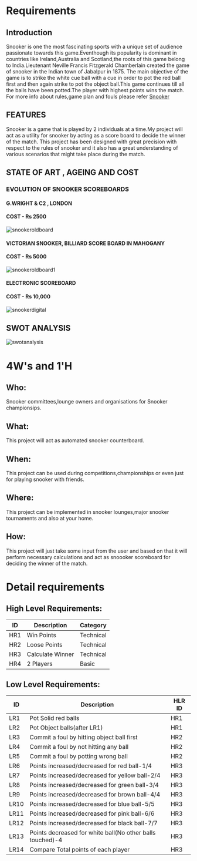 # Requirements

## Introduction
  Snooker is one the most fascinating sports with a unique set of audience passionate towards this game.Eventhough its popularity is dominant in countries like Ireland,Australia   and Scotland,the roots of this game belong to India.Lieutenant Neville Francis Fitzgerald Chamberlain created the game of snooker in the Indian town of Jabalpur in 1875.
  The main objective of the game is to strike the white cue ball with a cue in order to pot the red ball first and then again strike to pot the object ball.This game continues     till all the balls have been potted.The player with highest points wins the match.
  For more info about rules,game plan and fouls please refer [Snooker](https://en.wikipedia.org/wiki/Rules_of_snooker#:~:text=The%20objective%20of%20the%20game,foul%20committed%20by%20the%20opponent.)

## FEATURES
  Snooker is a game that is played by 2 individuals at a time.My project will act as a utility for snooker by acting as a score board to decide the winner of the match.
  This project has been designed with great precision with respect to the rules of snooker and it also has a great understanding of various scenarios that might take place 
  during the match.
  
## STATE OF ART , AGEING AND COST
  ### EVOLUTION OF SNOOKER SCOREBOARDS
  #### G.WRIGHT & C2 , LONDON
  #### COST - Rs 2500
  ![snookeroldboard](https://user-images.githubusercontent.com/72341259/114258652-b0efd400-99e5-11eb-9b8a-2ee61cac9372.jpg)
  
  #### VICTORIAN SNOOKER, BILLIARD SCORE BOARD IN MAHOGANY
  #### COST - Rs 5000
  ![snookeroldboard1](https://user-images.githubusercontent.com/72341259/114258896-974f8c00-99e7-11eb-95bf-2d0e4e73b1de.jpg)
  
  #### ELECTRONIC SCOREBOARD
  #### COST - Rs 10,000
  ![snookerdigital](https://user-images.githubusercontent.com/72341259/114259025-979c5700-99e8-11eb-965a-808bc8d9fbb9.jpg)
  
## SWOT ANALYSIS
![swotanalysis](https://user-images.githubusercontent.com/72341259/114260056-1fd22a80-99f0-11eb-8554-81f391a0b55a.png)

# 4W&#39;s and 1&#39;H

## Who:
  Snooker committees,lounge owners and organisations for Snooker championsips.

## What:
  This project will act as automated snooker counterboard.

## When:
  This project can be used during competitions,championships or even just for playing snooker with friends. 
  
## Where:
  This project can be implemented in snooker lounges,major snooker tournaments and also at your home.

## How:
  This project will just take some input from the user and based on that it will perform necessary calculations 
  and act as snoooker scoreboard for deciding the winner of the match.
# Detail requirements
## High Level Requirements: 
| ID | Description | Category | 
| ----- | ----- | ----- |
| HR1 | Win Points | Technical |
| HR2 | Loose Points | Technical |
| HR3 | Calculate Winner | Technical |
| HR4 | 2 Players | Basic |

## Low Level Requirements: 
| ID | Description | HLR ID | 
| ----- | ----- | ----- | 
| LR1 | Pot Solid red balls | HR1 |
| LR2 | Pot Object balls(after LR1) | HR1 |
| LR3 | Commit a foul by hitting object ball first | HR2 |
| LR4 | Commit a foul by not hitting any ball | HR2 |
| LR5 | Commit a foul by potting wrong ball | HR2 |
| LR6 | Points increased/decreased for red ball-1/4 | HR3 |
| LR7 | Points increased/decreased for yellow ball-2/4 | HR3 |
| LR8 | Points increased/decreased for green ball-3/4 | HR3 |
| LR9 | Points increased/decreased for brown ball-4/4 | HR3 |
| LR10 | Points increased/decreased for blue ball-5/5 | HR3 |
| LR11 | Points increased/decreased for pink ball-6/6 | HR3 |
| LR12 | Points increased/decreased for black ball-7/7 | HR3 |
| LR13 | Points decreased for white ball(No other balls touched)-4 | HR3 |
| LR14 | Compare Total points of each player  | HR3 |
